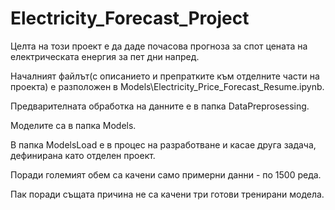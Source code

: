 # Electricity_Forecast_Project

Целта на този проект е да даде почасова прогноза за спот цената на електрическата енергия за пет дни напред.

Началният файлът(с описанието и препратките към отделните части на проекта) е разположен в Models\Electricity_Price_Forecast_Resume.ipynb.

Предварителната обработка на данните е в папка DataPreprosessing.

Моделите са в папка Models.

В папка ModelsLoad е в процес на разработване и касае друга задача, дефинирана като отделен проект.

Поради големият обем са качени само примерни данни - по 1500 реда.

Пак поради същата причина не са качени три готови тренирани модела.
